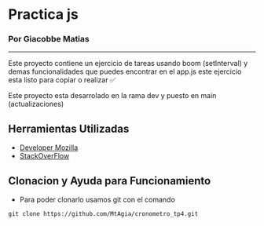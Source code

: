 # Practica js

### Por Giacobbe Matias 
____

Este proyecto contiene un ejercicio de tareas usando boom (setInterval) y demas funcionalidades que puedes encontrar en el app.js este ejercicio esta listo para copiar o realizar ✅

Este proyecto esta desarrolado en la rama dev y puesto en main (actualizaciones)

## Herramientas Utilizadas
- [Developer Mozilla](https://developer.mozilla.org/es/)
- [StackOverFlow](https://stackoverflow.com/)

## Clonacion y Ayuda para Funcionamiento
- Para poder clonarlo usamos git con el comando
 ```
git clone https://github.com/MtAgia/cronometro_tp4.git
 ```
